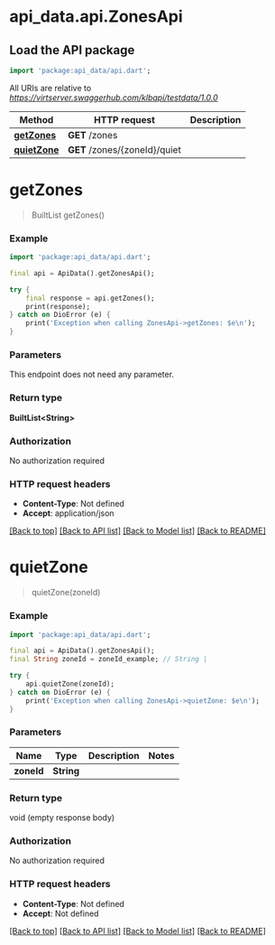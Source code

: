 # api_data.api.ZonesApi

## Load the API package
```dart
import 'package:api_data/api.dart';
```

All URIs are relative to *https://virtserver.swaggerhub.com/klbapi/testdata/1.0.0*

Method | HTTP request | Description
------------- | ------------- | -------------
[**getZones**](ZonesApi.md#getzones) | **GET** /zones | 
[**quietZone**](ZonesApi.md#quietzone) | **GET** /zones/{zoneId}/quiet | 


# **getZones**
> BuiltList<String> getZones()



### Example
```dart
import 'package:api_data/api.dart';

final api = ApiData().getZonesApi();

try {
    final response = api.getZones();
    print(response);
} catch on DioError (e) {
    print('Exception when calling ZonesApi->getZones: $e\n');
}
```

### Parameters
This endpoint does not need any parameter.

### Return type

**BuiltList&lt;String&gt;**

### Authorization

No authorization required

### HTTP request headers

 - **Content-Type**: Not defined
 - **Accept**: application/json

[[Back to top]](#) [[Back to API list]](../README.md#documentation-for-api-endpoints) [[Back to Model list]](../README.md#documentation-for-models) [[Back to README]](../README.md)

# **quietZone**
> quietZone(zoneId)



### Example
```dart
import 'package:api_data/api.dart';

final api = ApiData().getZonesApi();
final String zoneId = zoneId_example; // String | 

try {
    api.quietZone(zoneId);
} catch on DioError (e) {
    print('Exception when calling ZonesApi->quietZone: $e\n');
}
```

### Parameters

Name | Type | Description  | Notes
------------- | ------------- | ------------- | -------------
 **zoneId** | **String**|  | 

### Return type

void (empty response body)

### Authorization

No authorization required

### HTTP request headers

 - **Content-Type**: Not defined
 - **Accept**: Not defined

[[Back to top]](#) [[Back to API list]](../README.md#documentation-for-api-endpoints) [[Back to Model list]](../README.md#documentation-for-models) [[Back to README]](../README.md)

